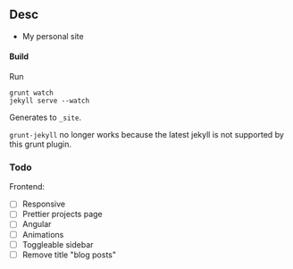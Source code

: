 ## Desc

- My personal site


#### Build
Run

	grunt watch
	jekyll serve --watch

Generates to `_site`.

`grunt-jekyll` no longer works because the latest jekyll is not supported by this grunt plugin.


### Todo

Frontend:
- [ ] Responsive
- [ ] Prettier projects page
- [ ] Angular
- [ ] Animations
- [ ] Toggleable sidebar
- [ ] Remove title "blog posts"